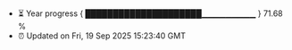 - ⏳ Year progress { █████████████████████▁▁▁▁▁▁▁▁▁ } 71.68 %
- ⏰ Updated on Fri, 19 Sep 2025 15:23:40 GMT

